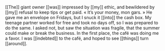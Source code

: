 [[The]] giant owner [[was]] impressed by [[my]] ethic, and bewildered by [[my]] refusal to keep tips or get paid. « It’s your money, mon gars. » He gave me an envelope on Fridays, but I snuck it [[into]] the cash box. My teenage partner worked for free and took no days off, so I was prepared to do the same. I asked not, but saw the situation was fragile, that the summer could make or break the business. In the first place, the café was doing me a favor. I was [[indebted]] to the café, and hoped to see [[things]] turn [[around]].